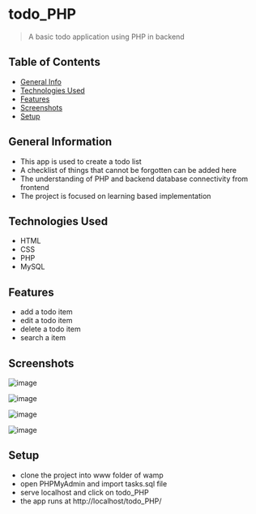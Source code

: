 # todo_PHP
> A basic todo application using PHP in backend

## Table of Contents
* [General Info](#general-information)
* [Technologies Used](#technologies-used)
* [Features](#features)
* [Screenshots](#screenshots)
* [Setup](#setup)


## General Information
- This app is used to create a todo list
- A checklist of things that cannot be forgotten can be added here
- The understanding of PHP and backend database connectivity from frontend
- The project is focused on learning based implementation


## Technologies Used
- HTML
- CSS
- PHP
- MySQL


## Features
- add a todo item
- edit a todo item
- delete a todo item
- search a item


## Screenshots
![image](https://user-images.githubusercontent.com/81974121/133941702-cbb80e96-88ed-4227-9c5b-0a7d061785fc.png)

![image](https://user-images.githubusercontent.com/81974121/133941707-5294feda-6af1-498d-a57e-8699a3f29b72.png)

![image](https://user-images.githubusercontent.com/81974121/133941721-d743aab9-ae58-4a36-b6bb-514ce5602c46.png)

![image](https://user-images.githubusercontent.com/81974121/133941731-5ea92bb1-223f-421a-b458-ee8aacf32a64.png)



## Setup
- clone the project into www folder of wamp
- open PHPMyAdmin and import tasks.sql file
- serve localhost and click on todo_PHP
- the app runs at http://localhost/todo_PHP/
